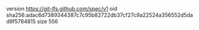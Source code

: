 version https://git-lfs.github.com/spec/v1
oid sha256:adac6d7389344387c7c95b82722db37cf27c9a22524a356552d5dad9f5784815
size 556
